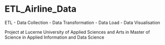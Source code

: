 # ETL_Airline_Data
ETL - Data Collection - Data Transformation - Data Load - Data Visualisation


Project at Lucerne University of Applied Sciences and Arts in Master of Science in Applied Information and Data Science
